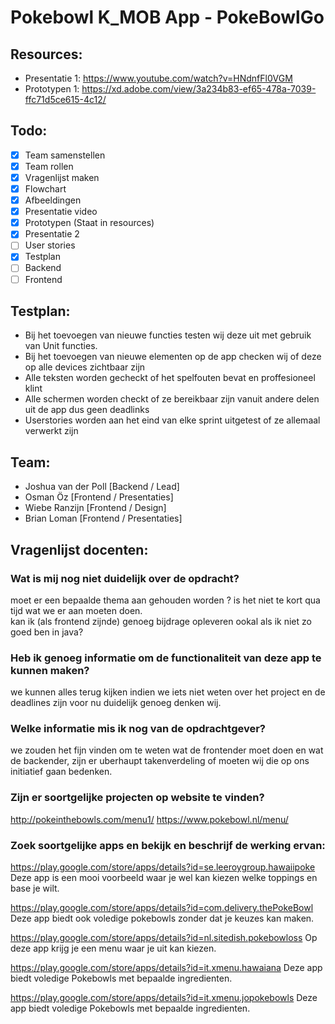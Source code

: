 # Pokebowl K_MOB App - PokeBowlGo

## Resources:
- Presentatie 1: https://www.youtube.com/watch?v=HNdnfFl0VGM
- Prototypen 1: https://xd.adobe.com/view/3a234b83-ef65-478a-7039-ffc71d5ce615-4c12/


## Todo:
- [x] Team samenstellen
- [x] Team rollen
- [x] Vragenlijst maken
- [x] Flowchart
- [x] Afbeeldingen
- [x] Presentatie video
- [x] Prototypen (Staat in resources)
- [x] Presentatie 2
- [ ] User stories
- [x] Testplan
- [ ] Backend
- [ ] Frontend

## Testplan:
- Bij het toevoegen van nieuwe functies testen wij deze uit met gebruik van Unit functies.
- Bij het toevoegen van nieuwe elementen op de app checken wij of deze op alle devices zichtbaar zijn
- Alle teksten worden gecheckt of het spelfouten bevat en proffesioneel klint
- Alle schermen worden checkt of ze bereikbaar zijn vanuit andere delen uit de app dus geen deadlinks
- Userstories worden aan het eind van elke sprint uitgetest of ze allemaal verwerkt zijn

## Team:
- Joshua van der Poll [Backend / Lead]
- Osman Öz [Frontend / Presentaties]
- Wiebe Ranzijn [Frontend / Design]
- Brian Loman [Frontend / Presentaties]

## Vragenlijst docenten:
### Wat is mij nog niet duidelijk over de opdracht?
moet er een bepaalde thema aan gehouden worden ?
is het niet te kort qua tijd wat we er aan moeten doen.  
kan ik (als frontend zijnde) genoeg bijdrage opleveren ookal als ik niet zo goed ben in java? 
### Heb ik genoeg informatie om de functionaliteit van deze app te kunnen maken?
we kunnen alles terug kijken indien we iets niet weten over het project en de deadlines zijn voor nu duidelijk genoeg denken wij. 
### Welke informatie mis ik nog van de opdrachtgever?
we zouden het fijn vinden om te weten wat de frontender moet doen en wat de backender, zijn er uberhaupt takenverdeling of moeten wij die op ons initiatief gaan bedenken.
### Zijn er soortgelijke projecten op website te vinden?
http://pokeinthebowls.com/menu1/
https://www.pokebowl.nl/menu/
### Zoek soortgelijke apps en bekijk en beschrijf de werking ervan:
https://play.google.com/store/apps/details?id=se.leeroygroup.hawaiipoke
Deze app is een mooi voorbeeld waar je wel kan kiezen welke toppings en base je wilt.

https://play.google.com/store/apps/details?id=com.delivery.thePokeBowl
Deze app biedt ook voledige pokebowls zonder dat je keuzes kan maken.

https://play.google.com/store/apps/details?id=nl.sitedish.pokebowloss
Op deze app krijg je een menu waar je uit kan kiezen.

https://play.google.com/store/apps/details?id=it.xmenu.hawaiana
Deze app biedt voledige Pokebowls met bepaalde ingredienten.

https://play.google.com/store/apps/details?id=it.xmenu.jopokebowls
Deze app biedt voledige Pokebowls met bepaalde ingredienten.
